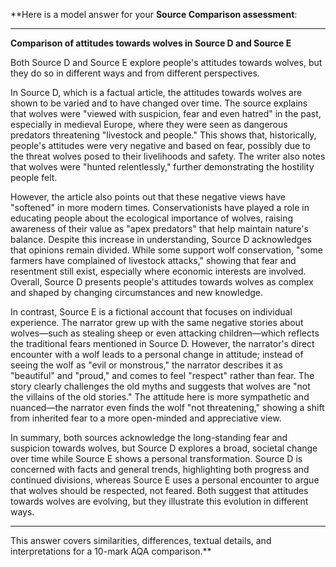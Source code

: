 **Here is a model answer for your **Source Comparison assessment**:

  

---

  

**Comparison of attitudes towards wolves in Source D and Source E**

  

Both Source D and Source E explore people's attitudes towards wolves, but they do so in different ways and from different perspectives.

  

In Source D, which is a factual article, the attitudes towards wolves are shown to be varied and to have changed over time. The source explains that wolves were "viewed with suspicion, fear and even hatred" in the past, especially in medieval Europe, where they were seen as dangerous predators threatening "livestock and people." This shows that, historically, people's attitudes were very negative and based on fear, possibly due to the threat wolves posed to their livelihoods and safety. The writer also notes that wolves were "hunted relentlessly," further demonstrating the hostility people felt.

  

However, the article also points out that these negative views have "softened" in more modern times. Conservationists have played a role in educating people about the ecological importance of wolves, raising awareness of their value as "apex predators" that help maintain nature's balance. Despite this increase in understanding, Source D acknowledges that opinions remain divided. While some support wolf conservation, "some farmers have complained of livestock attacks," showing that fear and resentment still exist, especially where economic interests are involved. Overall, Source D presents people's attitudes towards wolves as complex and shaped by changing circumstances and new knowledge.

  

In contrast, Source E is a fictional account that focuses on individual experience. The narrator grew up with the same negative stories about wolves—such as stealing sheep or even attacking children—which reflects the traditional fears mentioned in Source D. However, the narrator's direct encounter with a wolf leads to a personal change in attitude; instead of seeing the wolf as "evil or monstrous," the narrator describes it as "beautiful" and "proud," and comes to feel "respect" rather than fear. The story clearly challenges the old myths and suggests that wolves are "not the villains of the old stories." The attitude here is more sympathetic and nuanced—the narrator even finds the wolf "not threatening," showing a shift from inherited fear to a more open-minded and appreciative view.

  

In summary, both sources acknowledge the long-standing fear and suspicion towards wolves, but Source D explores a broad, societal change over time while Source E shows a personal transformation. Source D is concerned with facts and general trends, highlighting both progress and continued divisions, whereas Source E uses a personal encounter to argue that wolves should be respected, not feared. Both suggest that attitudes towards wolves are evolving, but they illustrate this evolution in different ways.

  

---

  

This answer covers similarities, differences, textual details, and interpretations for a 10-mark AQA comparison.**